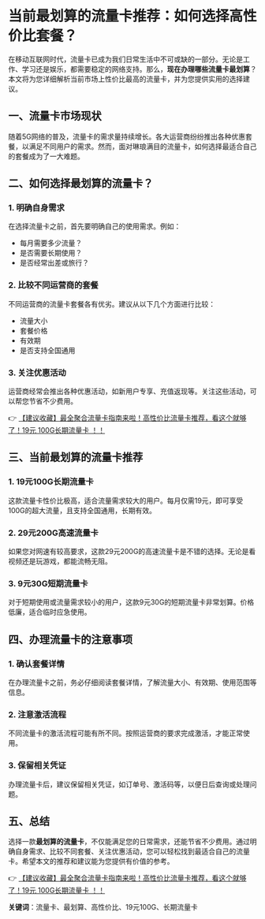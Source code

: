 # 当前最划算的流量卡推荐：如何选择高性价比套餐？

在移动互联网时代，流量卡已成为我们日常生活中不可或缺的一部分。无论是工作、学习还是娱乐，都需要稳定的网络支持。那么，**现在办理哪些流量卡最划算**？本文将为您详细解析当前市场上性价比最高的流量卡，并为您提供实用的选择建议。

## 一、流量卡市场现状

随着5G网络的普及，流量卡的需求量持续增长。各大运营商纷纷推出各种优惠套餐，以满足不同用户的需求。然而，面对琳琅满目的流量卡，如何选择最适合自己的套餐成为了一大难题。

## 二、如何选择最划算的流量卡？

### 1. 明确自身需求
在选择流量卡之前，首先要明确自己的使用需求。例如：
- 每月需要多少流量？
- 是否需要长期使用？
- 是否经常出差或旅行？

### 2. 比较不同运营商的套餐
不同运营商的流量卡套餐各有优劣。建议从以下几个方面进行比较：
- 流量大小
- 套餐价格
- 有效期
- 是否支持全国通用

### 3. 关注优惠活动
运营商经常会推出各种优惠活动，如新用户专享、充值返现等。关注这些活动，可以帮您节省不少费用。

👉 [【建议收藏】最全聚合流量卡指南来啦！高性价比流量卡推荐，看这个就够了！19元 100G长期流量卡 ！！](https://bit.ly/Liuliangka)

## 三、当前最划算的流量卡推荐

### 1. 19元100G长期流量卡
这款流量卡性价比极高，适合流量需求较大的用户。每月仅需19元，即可享受100G的超大流量，且支持全国通用，长期有效。

### 2. 29元200G高速流量卡
如果您对网速有较高要求，这款29元200G的高速流量卡是不错的选择。无论是看视频还是玩游戏，都能流畅无阻。

### 3. 9元30G短期流量卡
对于短期使用或流量需求较小的用户，这款9元30G的短期流量卡非常划算。价格低廉，适合临时应急使用。

## 四、办理流量卡的注意事项

### 1. 确认套餐详情
在办理流量卡之前，务必仔细阅读套餐详情，了解流量大小、有效期、使用范围等信息。

### 2. 注意激活流程
不同流量卡的激活流程可能有所不同。按照运营商的要求完成激活，才能正常使用。

### 3. 保留相关凭证
办理流量卡后，建议保留相关凭证，如订单号、激活码等，以便日后查询或处理问题。

## 五、总结

选择一款**最划算的流量卡**，不仅能满足您的日常需求，还能节省不少费用。通过明确自身需求、比较不同套餐、关注优惠活动，您可以轻松找到最适合自己的流量卡。希望本文的推荐和建议能为您提供有价值的参考。

👉 [【建议收藏】最全聚合流量卡指南来啦！高性价比流量卡推荐，看这个就够了！19元 100G长期流量卡 ！！](https://bit.ly/Liuliangka)

**关键词**：流量卡、最划算、高性价比、19元100G、长期流量卡